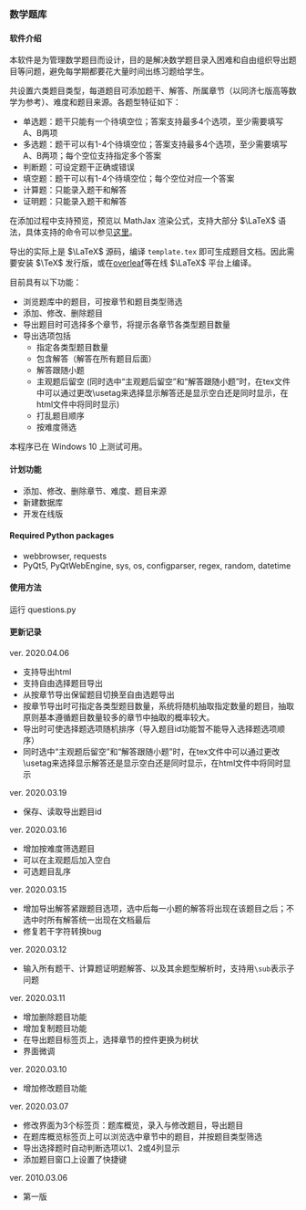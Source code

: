 ### 数学题库

#### 软件介绍

本软件是为管理数学题目而设计，目的是解决数学题目录入困难和自由组织导出题目等问题，避免每学期都要花大量时间出练习题给学生。

共设置六类题目类型，每道题目可添加题干、解答、所属章节（以同济七版高等数学为参考）、难度和题目来源。各题型特征如下：

- 单选题：题干只能有一个待填空位；答案支持最多4个选项，至少需要填写A、B两项
- 多选题：题干可以有1-4个待填空位；答案支持最多4个选项，至少需要填写A、B两项；每个空位支持指定多个答案
- 判断题：可设定题干正确或错误
- 填空题：题干可以有1-4个待填空位；每个空位对应一个答案
- 计算题：只能录入题干和解答
- 证明题：只能录入题干和解答
  
在添加过程中支持预览，预览以 MathJax 渲染公式，支持大部分 $\LaTeX$ 语法，具体支持的命令可以参见[这里](https://docs.mathjax.org/en/latest/input/tex/macros/index.html)。

导出的实际上是 $\LaTeX$ 源码，编译 `template.tex` 即可生成题目文档。因此需要安装 $\TeX$ 发行版，或在[overleaf](https://cn.overleaf.com/)等在线 $\LaTeX$ 平台上编译。

目前具有以下功能：
- 浏览题库中的题目，可按章节和题目类型筛选
- 添加、修改、删除题目
- 导出题目时可选择多个章节，将提示各章节各类型题目数量
- 导出选项包括
  - 指定各类型题目数量
  - 包含解答（解答在所有题目后面）
  - 解答跟随小题
  - 主观题后留空 (同时选中“主观题后留空”和“解答跟随小题”时，在tex文件中可以通过更改\usetag来选择显示解答还是显示空白还是同时显示，在html文件中将同时显示)
  - 打乱题目顺序
  - 按难度筛选

本程序已在 Windows 10 上测试可用。

#### 计划功能
- 添加、修改、删除章节、难度、题目来源
- 新建数据库
- 开发在线版

#### Required Python packages
- webbrowser, requests
- PyQt5, PyQtWebEngine, sys, os, configparser, regex, random, datetime

#### 使用方法

运行 questions.py

#### 更新记录
ver. 2020.04.06
- 支持导出html
- 支持自由选择题目导出
- 从按章节导出保留题目切换至自由选题导出
- 按章节导出时可指定各类型题目数量，系统将随机抽取指定数量的题目，抽取原则基本遵循题目数量较多的章节中抽取的概率较大。
- 导出时可使选择题选项随机排序（导入题目id功能暂不能导入选择题选项顺序）
- 同时选中“主观题后留空”和“解答跟随小题”时，在tex文件中可以通过更改\usetag来选择显示解答还是显示空白还是同时显示，在html文件中将同时显示

ver. 2020.03.19
- 保存、读取导出题目id

ver. 2020.03.16
- 增加按难度筛选题目
- 可以在主观题后加入空白
- 可选题目乱序
  
ver. 2020.03.15
- 增加导出解答紧跟题目选项，选中后每一小题的解答将出现在该题目之后；不选中时所有解答统一出现在文档最后
- 修复若干字符转换bug

ver. 2020.03.12
- 输入所有题干、计算题证明题解答、以及其余题型解析时，支持用`\sub`表示子问题

ver. 2020.03.11
- 增加删除题目功能
- 增加复制题目功能
- 在导出题目标签页上，选择章节的控件更换为树状
- 界面微调
  
ver. 2020.03.10
- 增加修改题目功能
  
ver. 2020.03.07
- 修改界面为3个标签页：题库概览，录入与修改题目，导出题目
- 在题库概览标签页上可以浏览选中章节中的题目，并按题目类型筛选
- 导出选择题时自动判断选项以1、2或4列显示
- 添加题目窗口上设置了快捷键

ver. 2010.03.06
- 第一版
